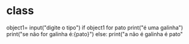 # class
object1= input("digite o tipo")
    if object1 for pato
      print("é uma galinha")
      print("se não for galinha é:{pato}")
else:
print("a não é galinha é pato"
